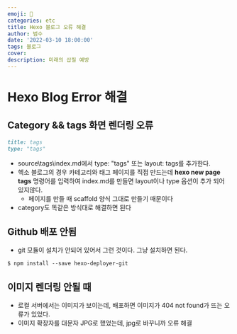 ```yaml
---
emoji: 🏃
categories: etc
title: Hexo 블로그 오류 해결
author: 범수
date: '2022-03-10 18:00:00'
tags: 블로그
cover:
description: 미래의 삽질 예방
---
```


# Hexo Blog Error 해결

## Category && tags 화면 렌더링 오류

```md
title: tags
type: "tags"
```

- source\tags\index.md에서 type: "tags" 또는 layout: tags를 추가한다.
- 헥소 블로그의 경우 카테고리와 태그 페이지를 직접 만드는데 **hexo new page tags** 명령어를 입력하여 index.md를 만들면 layout이나 type 옵션이 추가 되어 있지않다.
  - 페이지를 만들 때 scaffold 양식 그대로 만들기 때문이다
- category도 똑같은 방식대로 해결하면 된다

## Github 배포 안됨

- git 모듈이 설치가 안되어 있어서 그런 것이다. 그냥 설치하면 된다.

```shell
$ npm install --save hexo-deployer-git
```

## 이미지 렌더링 안될 때

* 로컬 서버에서는 이미지가 보이는데, 배포하면 이미지가 404 not found가 뜨는 오류가 있었다.
* 이미지 확장자를 대문자 JPG로 했었는데, jpg로 바꾸니까 오류 해결